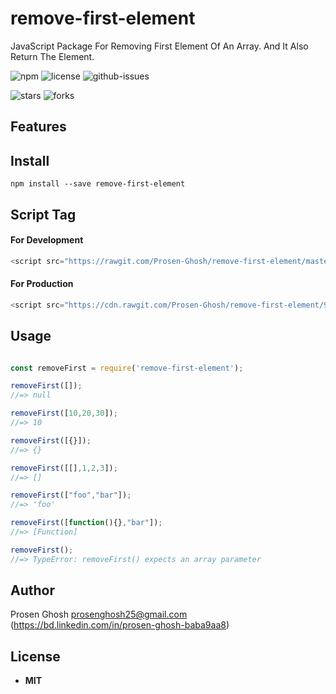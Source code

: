 # remove-first-element
JavaScript Package For Removing First Element Of An Array. And It Also Return The Element.

![npm](https://img.shields.io/npm/v/remove-first-element.svg) ![license](https://img.shields.io/npm/l/remove-first-element.svg) ![github-issues](https://img.shields.io/github/issues/Prosen-Ghosh/remove-first-element.svg)


![stars](https://img.shields.io/github/stars/Prosen-Ghosh/remove-first-element.svg)
![forks](https://img.shields.io/github/forks/Prosen-Ghosh/remove-first-element.svg)

## Features


## Install

`npm install --save remove-first-element`


## Script Tag

#### For Development
```js
<script src="https://rawgit.com/Prosen-Ghosh/remove-first-element/master/remove-first.js"></script>
```

#### For Production
```js
<script src="https://cdn.rawgit.com/Prosen-Ghosh/remove-first-element/90851024/remove-first.js"></script>
```

## Usage

```js

const removeFirst = require('remove-first-element');

removeFirst([]);
//=> null

removeFirst([10,20,30]);
//=> 10

removeFirst([{}]);
//=> {}

removeFirst([[],1,2,3]);
//=> []

removeFirst(["foo","bar"]);
//=> 'foo'

removeFirst([function(){},"bar"]);
//=> [Function]

removeFirst();
//=> TypeError: removeFirst() expects an array parameter

```

## Author

Prosen Ghosh <prosenghosh25@gmail.com> (https://bd.linkedin.com/in/prosen-ghosh-baba9aa8)

## License

 - **MIT**
